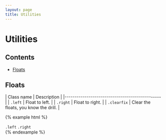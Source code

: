 ```yaml
---
layout: page
title: Utilities
---
```


# Utilities

## Contents

- [Floats](#floats)

## Floats

| Class name    | Description |
|------------------------------------------------|
| `.left` | Float to left. |
| `.right` | Float to right. |
| `.clearfix` | Clear the floats, you know the drill. |


{% example html %}
<div class="clearfix">
  <code class="left">.left</code>
  <code class="right">.right</code>
</div>
{% endexample %}
